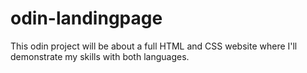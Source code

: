 # odin-landingpage

This odin project will be about a full HTML and CSS website where I'll demonstrate my skills with both languages.